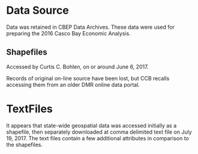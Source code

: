 # Data Source

Data was retained in CBEP Data Archives. These data were used for  preparing 
the 2016 Casco Bay Economic Analysis.

## Shapefiles
Accessed by Curtis C. Bohlen, on or around June 6, 2017.

Records of original on-line source have been lost, but CCB recalls accessing them 
from an older DMR online data portal.  

# TextFiles
It appears that state-wide geospatial data was accessed initially as a shapefile, then 
separately downloaded at comma delimited text file on July 19, 2017.  The text files
contain a few additional attributes in comparison to the shapefiles.
